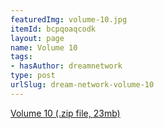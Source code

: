 ```yaml
---
featuredImg: volume-10.jpg
itemId: bcpqoaqcodk
layout: page
name: Volume 10
tags:
- hasAuthor: dreamnetwork
type: post
urlSlug: dream-network-volume-10
---
```

<a href="../files/Volume_10.zip" download>Volume 10 (.zip file, 23mb)</a>